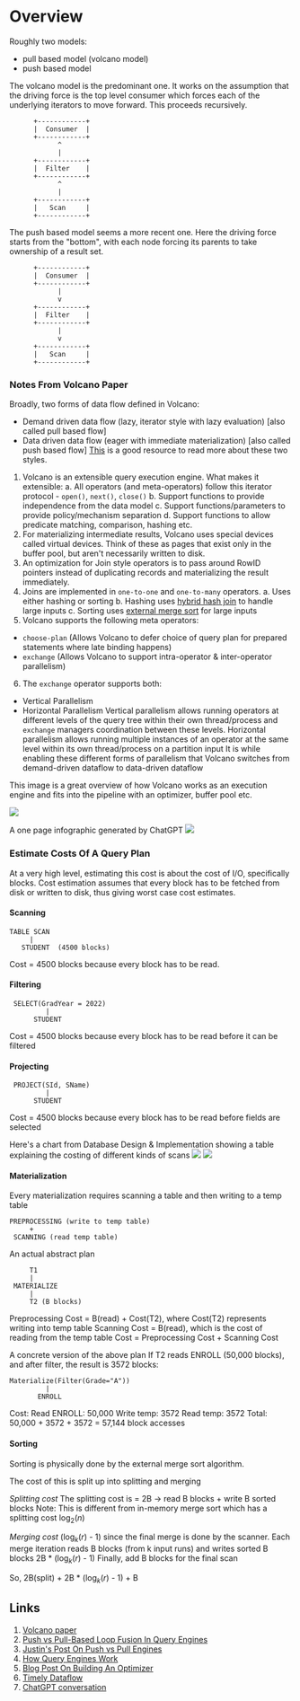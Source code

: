 # Overview

Roughly two models:
* pull based model (volcano model)
* push based model

The volcano model is the predominant one. It works on the assumption that the driving force is the top level consumer which forces each of the underlying iterators to move forward. This proceeds recursively.

```
      +------------+
      |  Consumer  |
      +------------+
            ^
            |
      +------------+
      |  Filter    |
      +------------+
            ^
            |
      +------------+
      |   Scan     |
      +------------+
```

The push based model seems a more recent one. Here the driving force starts from the "bottom", with each node forcing its parents to take ownership of a result set.

```
      +------------+
      |  Consumer  |
      +------------+
            |
            v
      +------------+
      |  Filter    |
      +------------+
            |
            v
      +------------+
      |   Scan     |
      +------------+
```

### Notes From Volcano Paper
Broadly, two forms of data flow defined in Volcano:
- Demand driven data flow (lazy, iterator style with lazy evaluation) [also called pull based flow]
- Data driven data flow (eager with immediate materialization) [also called push based flow]
[This](https://justinjaffray.com/query-engines-push-vs.-pull/) is a good resource to read more about these two styles.

1. Volcano is an extensible query execution engine. What makes it extensible:
  a. All operators (and meta-operators) follow this iterator protocol - `open()`, `next()`, `close()`
  b. Support functions to provide independence from the data model
  c. Support functions/parameters to provide policy/mechanism separation
  d. Support functions to allow predicate matching, comparison, hashing etc.
2. For materializing intermediate results, Volcano uses special devices called virtual devices. Think of these as pages that exist only in the buffer pool, but aren't necessarily written to disk.
3. An optimization for Join style operators is to pass around RowID pointers instead of duplicating records and materializing the result immediately.
4. Joins are implemented in `one-to-one` and `one-to-many` operators.
  a. Uses either hashing or sorting
  b. Hashing uses [hybrid hash join](https://www.youtube.com/watch?v=GRONctC_Uh0) to handle large inputs
  c. Sorting uses [external merge sort](https://opendsa-server.cs.vt.edu/ODSA/Books/CS3/html/ExternalSort.html) for large inputs
5. Volcano supports the following meta operators:
  - `choose-plan` (Allows Volcano to defer choice of query plan for prepared statements where late binding happens)
  - `exchange` (Allows Volcano to support intra-operator & inter-operator parallelism)
6. The `exchange` operator supports both:
  - Vertical Parallelism
  - Horizontal Parallelism
  Vertical parallelism allows running operators at different levels of the query tree within their own thread/process and `exchange` managers coordination between these levels.
  Horizontal parallelism allows running multiple instances of an operator at the same level within its own thread/process on a partition input
  It is while enabling these different forms of parallelism that Volcano switches from demand-driven dataflow to data-driven dataflow


This image is a great overview of how Volcano works as an execution engine and fits into the pipeline with an optimizer, buffer pool etc.

![](/assets/img/query_engines.png)

A one page infographic generated by ChatGPT
![](/assets/img/volcano_infographic.png)

### Estimate Costs Of A Query Plan

At a very high level, estimating this cost is about the cost of I/O, specifically blocks. Cost estimation assumes that every block has to be fetched from disk or written to disk, thus giving worst case cost estimates.

#### Scanning
```text
TABLE SCAN
     |
   STUDENT  (4500 blocks)
```
Cost = 4500 blocks because every block has to be read.

#### Filtering
```text
 SELECT(GradYear = 2022)
         |
      STUDENT
```
Cost = 4500 blocks because every block has to be read before it can be filtered

#### Projecting
```text
 PROJECT(SId, SName)
         |
      STUDENT
```
Cost = 4500 blocks because every block has to be read before fields are selected

Here's a chart from Database Design & Implementation showing a table explaining the costing of different kinds of scans
![](/assets/img/query_cost_analysis_table_abstract.png)
![](/assets/img/query_cost_analysis_table_concrete.png)

#### Materialization
Every materialization requires scanning a table and then writing to a temp table
```text
PREPROCESSING (write to temp table)
     +
 SCANNING (read temp table)
```
An actual abstract plan
```text
     T1
     |
 MATERIALIZE
     |
     T2 (B blocks)
```
Preprocessing Cost = B(read) + Cost(T2), where Cost(T2) represents writing into temp table
Scanning Cost = B(read), which is the cost of reading from the temp table
Cost = Preprocessing Cost + Scanning Cost

A concrete version of the above plan
If T2 reads ENROLL (50,000 blocks), and after filter, the result is 3572 blocks:
```
Materialize(Filter(Grade="A"))
         |
       ENROLL
```
Cost:
Read ENROLL: 50,000
Write temp: 3572
Read temp: 3572
Total: 50,000 + 3572 + 3572 = 57,144 block accesses

#### Sorting
Sorting is physically done by the external merge sort algorithm.

The cost of this is split up into splitting and merging

*Splitting cost*
The splitting cost is = 2B → read B blocks + write B sorted blocks
Note: This is different from in-memory merge sort which has a splitting cost $\log_2(n)$

*Merging cost*
($\log_k(r)$ - 1) since the final merge is done by the scanner.
Each merge iteration reads B blocks (from k input runs) and writes sorted B blocks
2B * ($\log_k(r)$ - 1)
Finally, add B blocks for the final scan

So, 2B(split) + 2B * ($\log_k(r)$ - 1) + B

## Links
1. [Volcano paper](https://paperhub.s3.amazonaws.com/dace52a42c07f7f8348b08dc2b186061.pdf)
2. [Push vs Pull-Based Loop Fusion In Query Engines](https://arxiv.org/pdf/1610.09166)
3. [Justin's Post On Push vs Pull Engines](https://justinjaffray.com/query-engines-push-vs.-pull/)
4. [How Query Engines Work](https://howqueryengineswork.com/02-apache-arrow.html)
5. [Blog Post On Building An Optimizer](https://www.skyzh.dev/blog/2025-02-06-optimizer-lesson-01/)
6. [Timely Dataflow](https://timelydataflow.github.io/differential-dataflow/introduction.html)
7. [ChatGPT conversation](https://chatgpt.com/c/67fa5318-354c-8005-ba34-73bedcee482a)